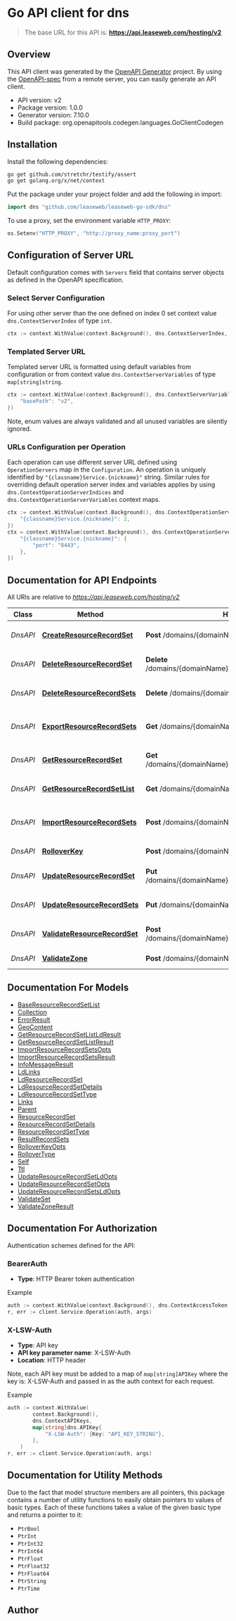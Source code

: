 # Go API client for dns

>The base URL for this API is: **https://api.leaseweb.com/hosting/v2**

## Overview
This API client was generated by the [OpenAPI Generator](https://openapi-generator.tech) project.  By using the [OpenAPI-spec](https://www.openapis.org/) from a remote server, you can easily generate an API client.

- API version: v2
- Package version: 1.0.0
- Generator version: 7.10.0
- Build package: org.openapitools.codegen.languages.GoClientCodegen

## Installation

Install the following dependencies:

```sh
go get github.com/stretchr/testify/assert
go get golang.org/x/net/context
```

Put the package under your project folder and add the following in import:

```go
import dns "github.com/leaseweb/leaseweb-go-sdk/dns"
```

To use a proxy, set the environment variable `HTTP_PROXY`:

```go
os.Setenv("HTTP_PROXY", "http://proxy_name:proxy_port")
```

## Configuration of Server URL

Default configuration comes with `Servers` field that contains server objects as defined in the OpenAPI specification.

### Select Server Configuration

For using other server than the one defined on index 0 set context value `dns.ContextServerIndex` of type `int`.

```go
ctx := context.WithValue(context.Background(), dns.ContextServerIndex, 1)
```

### Templated Server URL

Templated server URL is formatted using default variables from configuration or from context value `dns.ContextServerVariables` of type `map[string]string`.

```go
ctx := context.WithValue(context.Background(), dns.ContextServerVariables, map[string]string{
	"basePath": "v2",
})
```

Note, enum values are always validated and all unused variables are silently ignored.

### URLs Configuration per Operation

Each operation can use different server URL defined using `OperationServers` map in the `Configuration`.
An operation is uniquely identified by `"{classname}Service.{nickname}"` string.
Similar rules for overriding default operation server index and variables applies by using `dns.ContextOperationServerIndices` and `dns.ContextOperationServerVariables` context maps.

```go
ctx := context.WithValue(context.Background(), dns.ContextOperationServerIndices, map[string]int{
	"{classname}Service.{nickname}": 2,
})
ctx = context.WithValue(context.Background(), dns.ContextOperationServerVariables, map[string]map[string]string{
	"{classname}Service.{nickname}": {
		"port": "8443",
	},
})
```

## Documentation for API Endpoints

All URIs are relative to *https://api.leaseweb.com/hosting/v2*

Class | Method | HTTP request | Description
------------ | ------------- | ------------- | -------------
*DnsAPI* | [**CreateResourceRecordSet**](docs/DnsAPI.md#createresourcerecordset) | **Post** /domains/{domainName}/resourceRecordSets | Create a resource record set
*DnsAPI* | [**DeleteResourceRecordSet**](docs/DnsAPI.md#deleteresourcerecordset) | **Delete** /domains/{domainName}/resourceRecordSets/{name}/{type} | Delete a specific DNS record
*DnsAPI* | [**DeleteResourceRecordSets**](docs/DnsAPI.md#deleteresourcerecordsets) | **Delete** /domains/{domainName}/resourceRecordSets | Delete all DNS records
*DnsAPI* | [**ExportResourceRecordSets**](docs/DnsAPI.md#exportresourcerecordsets) | **Get** /domains/{domainName}/resourceRecordSets/import | Export dns records as a bind file content
*DnsAPI* | [**GetResourceRecordSet**](docs/DnsAPI.md#getresourcerecordset) | **Get** /domains/{domainName}/resourceRecordSets/{name}/{type} | Inspect resource record set
*DnsAPI* | [**GetResourceRecordSetList**](docs/DnsAPI.md#getresourcerecordsetlist) | **Get** /domains/{domainName}/resourceRecordSets | List resource record sets
*DnsAPI* | [**ImportResourceRecordSets**](docs/DnsAPI.md#importresourcerecordsets) | **Post** /domains/{domainName}/resourceRecordSets/import | Import dns records from bind file content
*DnsAPI* | [**RolloverKey**](docs/DnsAPI.md#rolloverkey) | **Post** /domains/{domainName}/keyRollover | Key Rollover
*DnsAPI* | [**UpdateResourceRecordSet**](docs/DnsAPI.md#updateresourcerecordset) | **Put** /domains/{domainName}/resourceRecordSets/{name}/{type} | Update a specific DNS record
*DnsAPI* | [**UpdateResourceRecordSets**](docs/DnsAPI.md#updateresourcerecordsets) | **Put** /domains/{domainName}/resourceRecordSets | Update all DNS records
*DnsAPI* | [**ValidateResourceRecordSet**](docs/DnsAPI.md#validateresourcerecordset) | **Post** /domains/{domainName}/resourceRecordSets/validateSet | Validate a resource record set
*DnsAPI* | [**ValidateZone**](docs/DnsAPI.md#validatezone) | **Post** /domains/{domainName}/validateZone | Validate zone


## Documentation For Models

 - [BaseResourceRecordSetList](docs/BaseResourceRecordSetList.md)
 - [Collection](docs/Collection.md)
 - [ErrorResult](docs/ErrorResult.md)
 - [GeoContent](docs/GeoContent.md)
 - [GetResourceRecordSetListLdResult](docs/GetResourceRecordSetListLdResult.md)
 - [GetResourceRecordSetListResult](docs/GetResourceRecordSetListResult.md)
 - [ImportResourceRecordSetsOpts](docs/ImportResourceRecordSetsOpts.md)
 - [ImportResourceRecordSetsResult](docs/ImportResourceRecordSetsResult.md)
 - [InfoMessageResult](docs/InfoMessageResult.md)
 - [LdLinks](docs/LdLinks.md)
 - [LdResourceRecordSet](docs/LdResourceRecordSet.md)
 - [LdResourceRecordSetDetails](docs/LdResourceRecordSetDetails.md)
 - [LdResourceRecordSetType](docs/LdResourceRecordSetType.md)
 - [Links](docs/Links.md)
 - [Parent](docs/Parent.md)
 - [ResourceRecordSet](docs/ResourceRecordSet.md)
 - [ResourceRecordSetDetails](docs/ResourceRecordSetDetails.md)
 - [ResourceRecordSetType](docs/ResourceRecordSetType.md)
 - [ResultRecordSets](docs/ResultRecordSets.md)
 - [RolloverKeyOpts](docs/RolloverKeyOpts.md)
 - [RolloverType](docs/RolloverType.md)
 - [Self](docs/Self.md)
 - [Ttl](docs/Ttl.md)
 - [UpdateResourceRecordSetLdOpts](docs/UpdateResourceRecordSetLdOpts.md)
 - [UpdateResourceRecordSetOpts](docs/UpdateResourceRecordSetOpts.md)
 - [UpdateResourceRecordSetsLdOpts](docs/UpdateResourceRecordSetsLdOpts.md)
 - [ValidateSet](docs/ValidateSet.md)
 - [ValidateZoneResult](docs/ValidateZoneResult.md)


## Documentation For Authorization


Authentication schemes defined for the API:
### BearerAuth

- **Type**: HTTP Bearer token authentication

Example

```go
auth := context.WithValue(context.Background(), dns.ContextAccessToken, "BEARER_TOKEN_STRING")
r, err := client.Service.Operation(auth, args)
```

### X-LSW-Auth

- **Type**: API key
- **API key parameter name**: X-LSW-Auth
- **Location**: HTTP header

Note, each API key must be added to a map of `map[string]APIKey` where the key is: X-LSW-Auth and passed in as the auth context for each request.

Example

```go
auth := context.WithValue(
		context.Background(),
		dns.ContextAPIKeys,
		map[string]dns.APIKey{
			"X-LSW-Auth": {Key: "API_KEY_STRING"},
		},
	)
r, err := client.Service.Operation(auth, args)
```


## Documentation for Utility Methods

Due to the fact that model structure members are all pointers, this package contains
a number of utility functions to easily obtain pointers to values of basic types.
Each of these functions takes a value of the given basic type and returns a pointer to it:

* `PtrBool`
* `PtrInt`
* `PtrInt32`
* `PtrInt64`
* `PtrFloat`
* `PtrFloat32`
* `PtrFloat64`
* `PtrString`
* `PtrTime`

## Author



